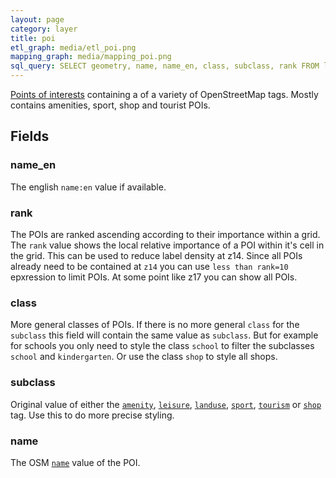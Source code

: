 ```yaml
---
layout: page
category: layer
title: poi
etl_graph: media/etl_poi.png
mapping_graph: media/mapping_poi.png
sql_query: SELECT geometry, name, name_en, class, subclass, rank FROM layer_poi(ST_SetSRID('BOX3D(-20037508.34 -20037508.34, 20037508.34 20037508.34)'::box3d, 3857 ), 14, 1)
---
```

[Points of interests](http://wiki.openstreetmap.org/wiki/Points_of_interest) containing
a of a variety of OpenStreetMap tags. Mostly contains amenities, sport, shop and tourist POIs.

## Fields

### name_en

The english `name:en` value if available.

### rank

The POIs are ranked ascending according to their importance within a grid. The `rank` value shows the
local relative importance of a POI within it's cell in the grid. This can be used to reduce label density at z14.
Since all POIs already need to be contained at `z14` you can use `less than rank=10` epxression to limit
POIs. At some point like z17 you can show all POIs.

### class

More general classes of POIs. If there is no more general `class` for the `subclass`
this field will contain the same value as `subclass`.
But for example for schools you only need to style the class `school` to filter the subclasses `school`
and `kindergarten`. Or use the class `shop` to style all shops.

### subclass

Original value of either the
[`amenity`](http://wiki.openstreetmap.org/wiki/Key:amenity),
[`leisure`](http://wiki.openstreetmap.org/wiki/Key:leisure),
[`landuse`](http://wiki.openstreetmap.org/wiki/Key:landuse),
[`sport`](http://wiki.openstreetmap.org/wiki/Key:sport),
[`tourism`](http://wiki.openstreetmap.org/wiki/Key:tourism)
or [`shop`](http://wiki.openstreetmap.org/wiki/Key:shop)
tag.  Use this to do more precise styling.

### name

The OSM [`name`](http://wiki.openstreetmap.org/wiki/Key:name) value of the POI.




